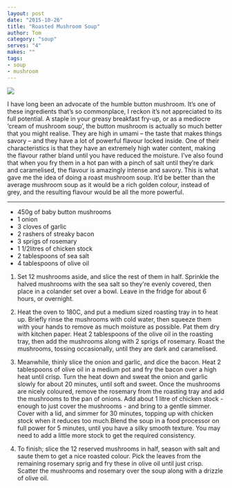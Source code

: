 ```yaml
---
layout: post
date: "2015-10-26"
title: "Roasted Mushroom Soup"
author: Tom
category: "soup"
serves: "4"
makes: ""
tags:
- soup
- mushroom
---
```

<img src="https://s3.eu-west-2.amazonaws.com/grubdaily/roasted_mushroom_soup.jpg" />

I have long been an advocate of the humble button mushroom. It’s one of these ingredients that’s so commonplace, I reckon it’s not appreciated to its full potential. A staple in your greasy breakfast fry-up, or as a mediocre ‘cream of mushroom soup’, the button mushroom is actually so much better that you might realise. They are high in umami – the taste that makes things savory – and they have a lot of powerful flavour locked inside. One of their characteristics is that they have an extremely high water content, making the flavour rather bland until you have reduced the moisture. I’ve also found that when you fry them in a hot pan with a pinch of salt until they’re dark and caramelised, the flavour is amazingly intense and savory. This is what gave me the idea of doing a roast mushroom soup. It’d be better than the average mushroom soup as it would be a rich golden colour, instead of grey, and the resulting flavour would be all the more powerful.

---
* 450g of baby button mushrooms
* 1 onion
* 3 cloves of garlic
* 2 rashers  of streaky bacon
* 3 sprigs of rosemary
* 1 1/2litres of chicken stock
* 2 tablespoons of sea salt
* 4 tablespoons of olive oil

1. Set 12 mushrooms aside, and slice the rest of them in half. Sprinkle the halved mushrooms with the sea salt so they're evenly covered, then place in a colander set over a bowl. Leave in the fridge for about 6 hours, or overnight.

2. Heat the oven to 180C, and put a medium sized roasting tray in to heat up. Briefly rinse the mushrooms with cold water, then squeeze them with your hands to remove as much moisture as possible. Pat them dry with kitchen paper. Heat 2 tablespoons of the olive oil in the roasting tray, then add the mushrooms along with 2 sprigs of rosemary. Roast the mushrooms, tossing occasionally, until they are dark and caramelised.

3. Meanwhile, thinly slice the onion and garlic, and dice the bacon. Heat 2 tablespoons of olive oil in a medium pot and fry the bacon over a high heat until crisp. Turn the heat down and sweat the onion and garlic slowly for about 20 minutes, until soft and sweet. Once the mushrooms are nicely coloured, remove the rosemary from the roasting tray and add the mushrooms to the pan of onions. Add about 1 litre of chicken stock - enough to just cover the mushrooms - and bring to a gentle simmer. Cover with a lid, and simmer for 30 minutes, topping up with chicken stock when it reduces too much.Blend the soup in a food processor on full power for 5 minutes, until you have a silky smooth texture. You may need to add a little more stock to get the required consistency.

4. To finish; slice the 12 reserved mushrooms in half, season with salt and saute them to get a nice roasted colour. Pick the leaves from the remaining rosemary sprig and fry these in olive oil until just crisp. Scatter the mushrooms and rosemary over the soup along with a drizzle of olive oil.

